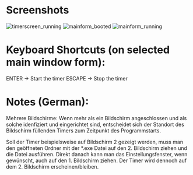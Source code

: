 # Screenshots

![timerscreen_running](https://user-images.githubusercontent.com/20628545/54947932-ccd9c780-4f3b-11e9-83ca-9a2d247cfbe9.png)
![mainform_booted](https://user-images.githubusercontent.com/20628545/54947934-cd725e00-4f3b-11e9-9743-d63d343e9072.png)
![mainform_running](https://user-images.githubusercontent.com/20628545/54947937-ce0af480-4f3b-11e9-925d-3d78d4e6cb7d.png)



# Keyboard Shortcuts (on selected main window form):
ENTER -> Start the timer
ESCAPE -> Stop the timer

# Notes (German):

Mehrere Bildschirme:
Wenn mehr als ein Bildschirm angeschlossen und als solche idenfiziert und eingerichtet sind, 
entscheidet sich der Standort des Bildschirm füllenden Timers zum Zeitpunkt des Programmstarts.

Soll der Timer beispielsweise auf Bildschirm 2 gezeigt werden, 
muss man den geöffneten Ordner mit der *.exe Datei auf den 2. Bildschirm ziehen und die Datei ausführen.
Direkt danach kann man das Einstellungsfenster, wenn gewünscht, auch auf den 1. Bildschirm ziehen. 
Der Timer wird dennoch auf dem 2. Bildschirm erscheinen/bleiben.
